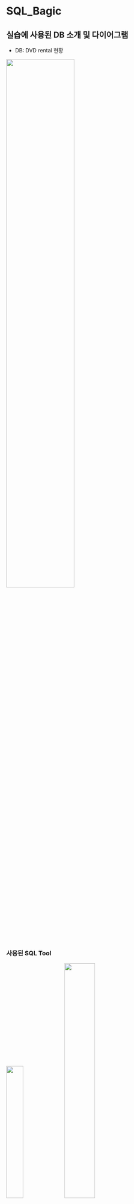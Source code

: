 # SQL_Bagic
## 실습에 사용된 DB 소개 및 다이어그램
- DB: DVD rental 현황 
<img src="https://user-images.githubusercontent.com/80456601/131644143-bdb0ddb1-9d2a-4db4-bea9-3a36801d03bd.png" width="60%" height="60%"/>

### 사용된 SQL Tool

<img src="https://user-images.githubusercontent.com/80456601/132934723-317437de-9561-44b9-b2f3-c32b3c7225c1.png" width="30%" height="30%"/> <img src="https://user-images.githubusercontent.com/80456601/132934792-0ccb6408-426b-4ed5-9f02-aaf3e1b994aa.png" width="40%" height="40%"/> 

- SQL 기본 문법 - Postgre SQL (사용 TOOL은 DBeaver)

## SQL 문법
### [Part 1 - 조회와 필터링](https://github.com/Ki-Sung/SQL_Bagic/tree/main/SQL_bagic_grammar_part1)
  1) [SELECT 문법](https://www.notion.so/SELECT-229b27f8f01f4d4ca0b32c7b958cf7e0)
  2) [ORDER BY 문법](https://www.notion.so/ORDER-BY-645bfd901fe142b1815c25859d1eeb59)
  3) [SELECT DISTINCT 문법](https://www.notion.so/SELECT-DISTINCT-9a29ab26aaed41cd8b9d24b8433c2152)
  4) [WHERE 절](https://www.notion.so/WHERE-ad7298e682d9478f861984e01335e4be)
  5) [LIMIT 절](https://www.notion.so/LIMIT-590fe61afbf043d6a7d8a8c039fe8996)
  6) [FETCH 절](https://www.notion.so/FETCH-f4ca84a0a6c84c0f8f5a43be09a0859c)
  7) [IN 연산자](https://www.notion.so/IN-5f91ab62a3a945d3a77fcfbbfd905c8b)
  8) [BETWEEN 연산자](https://www.notion.so/BETWEEN-d87b8c75fa8849bb88a095378b21a04f)
  9) [LIKE 연산자](https://www.notion.so/LIKE-019ac5bfd58f47ccbae8b55f7fdf340a)
  10) [IS NULL 연산자](https://mica-sheep-286.notion.site/IS-NULL-8bbcd13243ab4f44bcfea55c9341a78c)
### [Part 2 - 조인과 집계 데이터](https://github.com/Ki-Sung/SQL_Bagic/tree/main/SQL_bagic_grammar_part2)
1. JOIN 문법 
    1) [JOIN 정의와 INNER JOIN](https://www.notion.so/JOIN-INNER-JOIN-c7a1d0834e3a4be6af7a950a40c1b392)
    2) [OUTER JOIN](https://www.notion.so/OUTER-JOIN-9776d5b3eafd48c5b85d26e623013c15)
    3) [SELF JOIN](https://www.notion.so/SELF-JOIN-4626fcfd849d449e9564c0fe2d4f0b81)
    4) [FULL OUTER JOIN](https://www.notion.so/FULL-OUTER-JOIN-f136775d6ab2455083f1bc475ac893b5)
    5) [CROSS JOIN](https://www.notion.so/CROSS-JOIN-0025e9c8114f4e6292178337820f5570)
    6) [NATURAL JOIN](https://www.notion.so/NATURAL-JOIN-bbc1561433f048ffa84af87dfe350555)
2. 기초 집계 데이터 
    1) [GROUP BY 절](https://mica-sheep-286.notion.site/GROUP-BY-23b0ab6406344cd3b9981d2b604819ba)
    2) [HAVING 절](https://mica-sheep-286.notion.site/HAVING-824e1f0ef2ac49ab8d14e41a1ee411a5)
3. 고급 집계 데이터
    1) [GROUPING SET 절](https://mica-sheep-286.notion.site/GROUPING-SET-a2a43beaa9e943b1bec2ccad0be27a4e)
    2) [ROLL UP 절](https://mica-sheep-286.notion.site/ROLL-UP-ef935b02e1d448239cd3ce7cb3cd76ef)
    3) [CUBE 절](https://mica-sheep-286.notion.site/CUBE-f8a3ced3d3a8499987c8f93f8f93e899)
4. 분석 함수 
    1) [분석함수란?](https://mica-sheep-286.notion.site/af821cdba64c4850bc144ffb30ac88f2)
    2) [AVG 함수](https://mica-sheep-286.notion.site/AVG-f071d454c36e4d89b09719e54288b08d)
    3) [순위 함수 - ROW_NUMBER, RANK, DENSE_RANK](https://mica-sheep-286.notion.site/ROW_NUMBER-RANK-DENSE_RANK-0103bb74e43f4fe78a49d0a03de09a58)
    4) [FIRST_VALUE, LAST_VALUE](https://mica-sheep-286.notion.site/FIRST_VALUE-LAST_VALUE-e4f26947d2804306948753041614ec57)
    5) [LAG, LEAD 함수 ](https://mica-sheep-286.notion.site/LAG-LEAD-25a1ae3653374a7cbeed3cb62b8ffbc3)
## [실습 문제](https://github.com/Ki-Sung/SQL_Bagic/tree/main/SQL_parctice)
  1) [Part 1 실습문제](https://www.notion.so/d863d5a8544a4e0abe1fa767b29fe34f)
